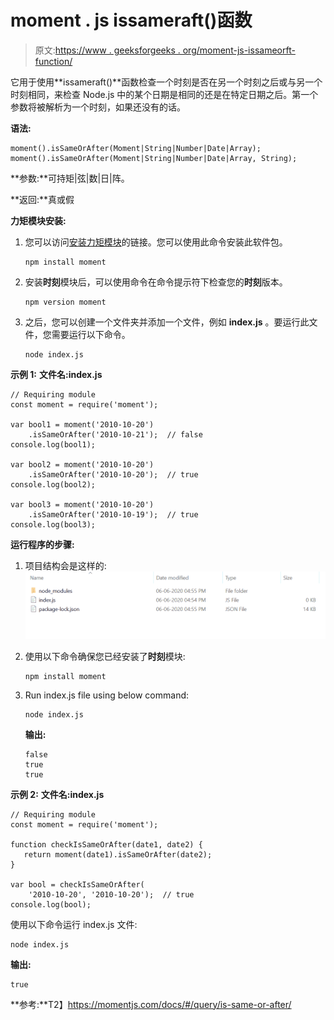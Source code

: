 # moment . js issameraft()函数

> 原文:[https://www . geeksforgeeks . org/moment-js-issameorft-function/](https://www.geeksforgeeks.org/moment-js-issameorafter-function/)

它用于使用**issameraft()**函数检查一个时刻是否在另一个时刻之后或与另一个时刻相同，来检查 Node.js 中的某个日期是相同的还是在特定日期之后。第一个参数将被解析为一个时刻，如果还没有的话。

**语法:**

```
moment().isSameOrAfter(Moment|String|Number|Date|Array);
moment().isSameOrAfter(Moment|String|Number|Date|Array, String);

```

**参数:**可持矩|弦|数|日|阵。

**返回:**真或假

**力矩模块安装:**

1.  您可以访问[安装力矩模块](https://www.npmjs.com/package/moment)的链接。您可以使用此命令安装此软件包。

    ```
    npm install moment
    ```

2.  安装**时刻**模块后，可以使用命令在命令提示符下检查您的**时刻**版本。

    ```
    npm version moment
    ```

3.  之后，您可以创建一个文件夹并添加一个文件，例如 **index.js** 。要运行此文件，您需要运行以下命令。

    ```
    node index.js
    ```

**示例 1:** **文件名:index.js**

```
// Requiring module
const moment = require('moment');

var bool1 = moment('2010-10-20')
    .isSameOrAfter('2010-10-21');  // false
console.log(bool1);

var bool2 = moment('2010-10-20')
    .isSameOrAfter('2010-10-20');  // true
console.log(bool2);

var bool3 = moment('2010-10-20')
    .isSameOrAfter('2010-10-19');  // true
console.log(bool3);
```

**运行程序的步骤:**

1.  项目结构会是这样的:
    ![](img/3209d9b4369c180282a34be8070d7d6e.png)
2.  使用以下命令确保您已经安装了**时刻**模块:

    ```
    npm install moment
    ```

3.  Run index.js file using below command:

    ```
    node index.js
    ```

    **输出:**

    ```
    false
    true
    true

    ```

**示例 2:** **文件名:index.js**

```
// Requiring module
const moment = require('moment');

function checkIsSameOrAfter(date1, date2) {
   return moment(date1).isSameOrAfter(date2);  
}

var bool = checkIsSameOrAfter(
    '2010-10-20', '2010-10-20');  // true
console.log(bool);
```

使用以下命令运行 index.js 文件:

```
node index.js
```

**输出:**

```
true

```

**参考:**T2】https://momentjs.com/docs/#/query/is-same-or-after/